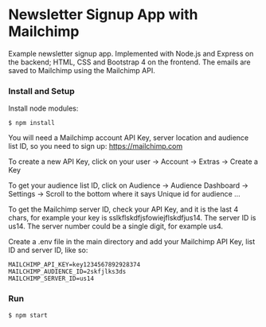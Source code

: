 # Newsletter Signup App with Mailchimp

Example newsletter signup app. Implemented with Node.js and Express on the backend; HTML, CSS and Bootstrap 4 on the frontend. The emails are saved to Mailchimp using the Mailchimp API.

### Install and Setup

Install node modules:

    $ npm install

You will need a Mailchimp account API Key, server location and audience list ID, so you need to sign up: https://mailchimp.com

To create a new API Key, click on your user -> Account -> Extras -> Create a Key

To get your audience list ID, click on Audience -> Audience Dashboard -> Settings -> Scroll to the bottom where it says Unique id for audience ...

To get the Mailchimp server ID, check your API Key, and it is the last 4 chars, for example your key is sslkflskdfjsfowiejflskdfjus14. The server ID is us14. The server number could be a single digit, for example us4.

Create a .env file in the main directory and add your Mailchimp API Key, list ID and server ID, like so:

    MAILCHIMP_API_KEY=key1234567892928374
    MAILCHIMP_AUDIENCE_ID=2skfjlks3ds
    MAILCHIMP_SERVER_ID=us14

### Run

    $ npm start
